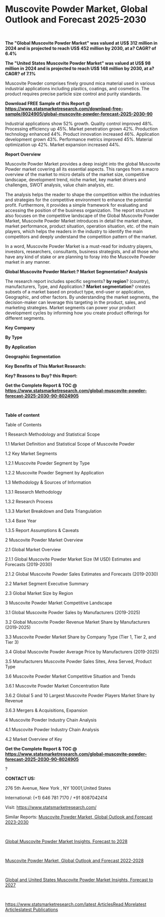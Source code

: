 <h1>Muscovite Powder Market, Global Outlook and Forecast 2025-2030</h1><br/><p><strong>The "Global Muscovite Powder Market" was valued at US$ 312 million in 2024 and is projected to reach US$ 452 million by 2030, at a? <strong>CAGR</strong>? of 6.4%</strong></p>
 
 
 
 <p><strong>The "United States Muscovite Powder Market" was valued at US$ 98 million in 2024 and is projected to reach US$ 148 million by 2030, at a? <strong>CAGR</strong>? of 7.1%</strong></p>
 
 
 
 <p>Muscovite Powder comprises finely ground mica material used in various industrial applications including plastics, coatings, and cosmetics. The product requires precise particle size control and purity standards.</p>
 
 
 
 <p><strong>Download FREE Sample of this Report @ <a href="https://www.statsmarketresearch.com/download-free-sample/8024905/global-muscovite-powder-forecast-2025-2030-90">https://www.statsmarketresearch.com/download-free-sample/8024905/global-muscovite-powder-forecast-2025-2030-90</a></strong></p>
 
 
 
 <p>Industrial applications show 52% growth. Quality control improved 48%. Processing efficiency up 45%. Market penetration grown 42%. Production technology enhanced 44%. Product innovation increased 46%. Application development grown 43%. Performance metrics improved 45%. Material optimization up 42%. Market expansion increased 44%.</p>
 
 
 
 <p><strong>Report Overview</strong></p>
 
 
 
 <p>Muscovite Powder Market provides a deep insight into the global Muscovite Powder market covering all its essential aspects. This ranges from a macro overview of the market to micro details of the market size, competitive landscape, development trend, niche market, key market drivers and challenges, SWOT analysis, value chain analysis, etc.</p>
 
 
 
 <p>The analysis helps the reader to shape the competition within the industries and strategies for the competitive environment to enhance the potential profit. Furthermore, it provides a simple framework for evaluating and accessing the position of the business organization. The report structure also focuses on the competitive landscape of the Global Muscovite Powder Market, Muscovite Powder Market introduces in detail the market share, market performance, product situation, operation situation, etc. of the main players, which helps the readers in the industry to identify the main competitors and deeply understand the competition pattern of the market.</p>
 
 
 
 <p>In a word, Muscovite Powder Market is a must-read for industry players, investors, researchers, consultants, business strategists, and all those who have any kind of stake or are planning to foray into the Muscovite Powder market in any manner.</p>
 
 
 
 <p><strong>Global Muscovite Powder Market:? Market Segmentation? Analysis</strong></p>
 
 
 
 <p>The research report includes specific segments? <strong>by region</strong>? (country), manufacturers, Type, and Application.? <strong>Market segmentation</strong>? creates subsets of a market based on product type, end-user or application, Geographic, and other factors. By understanding the market segments, the decision-maker can leverage this targeting in the product, sales, and marketing strategies. Market segments can power your product development cycles by informing how you create product offerings for different segments.</p>
 
 
 
 <p><strong>Key Company</strong></p>
 
 
 
 <p><strong>By Type</strong></p>
 
 
 
 <p><strong><strong>By Application</strong></strong></p>
 
 
 
 <p><strong>Geographic Segmentation</strong></p>
 
 
 
 <p><strong>Key Benefits of This Market Research:</strong></p>
 
 
 
 <p><strong>Key? <strong>Reasons to Buy</strong>? this Report:</strong></p>
 
 
 
 <div><b>Get the Complete Report & TOC @ <a href="https://www.statsmarketresearch.com/global-muscovite-powder-forecast-2025-2030-90-8024905">https://www.statsmarketresearch.com/global-muscovite-powder-forecast-2025-2030-90-8024905</a></b></div>
 
 
 
 <p><br />
 
 <b>Table of content</b></p>
 
 
 
 <p>Table of Contents<br />
 
 1 Research Methodology and Statistical Scope<br />
 
 1.1 Market Definition and Statistical Scope of Muscovite Powder<br />
 
 1.2 Key Market Segments<br />
 
 1.2.1 Muscovite Powder Segment by Type<br />
 
 1.2.2 Muscovite Powder Segment by Application<br />
 
 1.3 Methodology & Sources of Information<br />
 
 1.3.1 Research Methodology<br />
 
 1.3.2 Research Process<br />
 
 1.3.3 Market Breakdown and Data Triangulation<br />
 
 1.3.4 Base Year<br />
 
 1.3.5 Report Assumptions & Caveats<br />
 
 2 Muscovite Powder Market Overview<br />
 
 2.1 Global Market Overview<br />
 
 2.1.1 Global Muscovite Powder Market Size (M USD) Estimates and Forecasts (2019-2030)<br />
 
 2.1.2 Global Muscovite Powder Sales Estimates and Forecasts (2019-2030)<br />
 
 2.2 Market Segment Executive Summary<br />
 
 2.3 Global Market Size by Region<br />
 
 3 Muscovite Powder Market Competitive Landscape<br />
 
 3.1 Global Muscovite Powder Sales by Manufacturers (2019-2025)<br />
 
 3.2 Global Muscovite Powder Revenue Market Share by Manufacturers (2019-2025)<br />
 
 3.3 Muscovite Powder Market Share by Company Type (Tier 1, Tier 2, and Tier 3)<br />
 
 3.4 Global Muscovite Powder Average Price by Manufacturers (2019-2025)<br />
 
 3.5 Manufacturers Muscovite Powder Sales Sites, Area Served, Product Type<br />
 
 3.6 Muscovite Powder Market Competitive Situation and Trends<br />
 
 3.6.1 Muscovite Powder Market Concentration Rate<br />
 
 3.6.2 Global 5 and 10 Largest Muscovite Powder Players Market Share by Revenue<br />
 
 3.6.3 Mergers & Acquisitions, Expansion<br />
 
 4 Muscovite Powder Industry Chain Analysis<br />
 
 4.1 Muscovite Powder Industry Chain Analysis<br />
 
 4.2 Market Overview of Key</p>
 
 
 
 <div><b>Get the Complete Report & TOC @ <a href="https://www.statsmarketresearch.com/global-muscovite-powder-forecast-2025-2030-90-8024905">https://www.statsmarketresearch.com/global-muscovite-powder-forecast-2025-2030-90-8024905</a></b></div>
 
 
 
 <p>? </p>
 
 
 
 <p><b>CONTACT US:</b><br />
 
 276 5th Avenue, New York , NY 10001,United States<br />
 
 International: (+1) 646 781 7170 / +91 8087042414<br />
 
 Visit: <a href="https://www.statsmarketresearch.com/">https://www.statsmarketresearch.com/</a><br />
 
 Similar Reports: <a href="https://www.statsmarketresearch.com/global-muscovite-powder-forecast-2025-2030-90-8024905">Muscovite Powder Market, Global Outlook and Forecast 2023-2030</a><br />
 
 <br />
 
 <a href="https://www.statsmarketresearch.com/global-muscovite-powder-forecast-2025-2030-90-8024905">Global Muscovite Powder Market Insights, Forecast to 2028</a><br />
 
 <br />
 
 <a href="https://www.statsmarketresearch.com/global-muscovite-powder-forecast-2025-2030-90-8024905">Muscovite Powder Market, Global Outlook and Forecast 2022-2028</a><br />
 
 <br />
 
 <a href="https://www.statsmarketresearch.com/global-muscovite-powder-forecast-2025-2030-90-8024905">Global and United States Muscovite Powder Market Insights, Forecast to 2027</a><br />
 
 <br />
 
 <a href="https://gyeongbokgung.com">https://www.statsmarketresearch.com/</a><a href="https://hallyeomaritime.com">latest Articles</a><a href="https://jingwansa.com">Read More</a><a href="https://nguoiviet.jp/">latest Articles</a><a href="https://www.intelmarketresearch.com/">latest Publications</a></p>